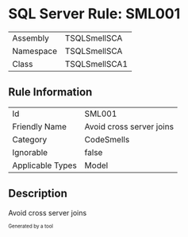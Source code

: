 ﻿# SQL Server Rule: SML001
  
|    |    |
|----|----|
| Assembly | TSQLSmellSCA |
| Namespace | TSQLSmellSCA |
| Class | TSQLSmellSCA1 |
  
## Rule Information
  
|    |    |
|----|----|
| Id | SML001 |
| Friendly Name | Avoid cross server joins |
| Category | CodeSmells |
| Ignorable | false |
| Applicable Types | Model  |
  
## Description
  
Avoid cross server joins
  
<sub><sup>Generated by a tool</sup></sub>

